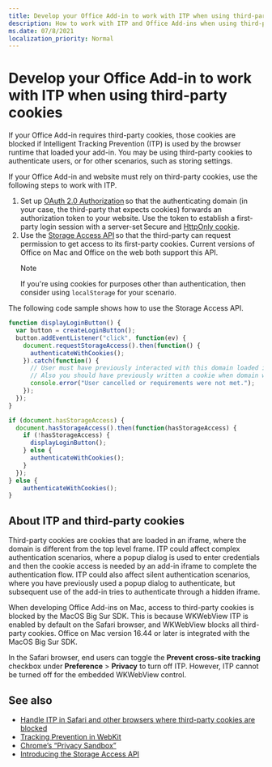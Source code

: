 ```yaml
---
title: Develop your Office Add-in to work with ITP when using third-party cookies
description: How to work with ITP and Office Add-ins when using third-party cookies
ms.date: 07/8/2021
localization_priority: Normal
---
```


# Develop your Office Add-in to work with ITP when using third-party cookies

If your Office Add-in requires third-party cookies, those cookies are blocked if Intelligent Tracking Prevention (ITP) is used by the browser runtime that loaded your add-in. You may be using third-party cookies to authenticate users, or for other scenarios, such as storing settings.

If your Office Add-in and website must rely on third-party cookies, use the following steps to work with ITP.

1. Set up [OAuth 2.0 Authorization](https://tools.ietf.org/html/rfc6749) so that the authenticating domain (in your case, the third-party that expects cookies) forwards an authorization token to your website. Use the token to establish a first-party login session with a server-set Secure and [HttpOnly cookie](https://developer.mozilla.org/docs/Web/HTTP/Cookies#Secure_and_HttpOnly_cookies).
2. Use the [Storage Access API](https://webkit.org/blog/8124/introducing-storage-access-api/) so that the third-party can request permission to get access to its first-party cookies. Current versions of Office on Mac and Office on the web both support this API.
    > [!NOTE]
    > If you're using cookies for purposes other than authentication, then consider using `localStorage` for your scenario.

The following code sample shows how to use the Storage Access API.

```javascript
function displayLoginButton() {
  var button = createLoginButton();
  button.addEventListener("click", function(ev) {
    document.requestStorageAccess().then(function() {
      authenticateWithCookies(); 
    }).catch(function() {
      // User must have previously interacted with this domain loaded in a top frame
      // Also you should have previously written a cookie when domain was loaded in the top frame
      console.error("User cancelled or requirements were not met.");
    });
  });
}

if (document.hasStorageAccess) { 
  document.hasStorageAccess().then(function(hasStorageAccess) { 
    if (!hasStorageAccess) { 
      displayLoginButton(); 
    } else { 
      authenticateWithCookies(); 
    } 
  }); 
} else { 
    authenticateWithCookies(); 
} 
```

## About ITP and third-party cookies

Third-party cookies are cookies that are loaded in an iframe, where the domain is different from the top level frame. ITP could affect complex authentication scenarios, where a popup dialog is used to enter credentials and then the cookie access is needed by an add-in iframe to complete the authentication flow. ITP could also affect silent authentication scenarios, where you have previously used a popup dialog to authenticate, but subsequent use of the add-in tries to authenticate through a hidden iframe.

When developing Office Add-ins on Mac, access to third-party cookies is blocked by the MacOS Big Sur SDK. This is because WKWebView ITP is enabled by default on the Safari browser, and WKWebView blocks all third-party cookies. Office on Mac version 16.44 or later is integrated with the MacOS Big Sur SDK.

In the Safari browser, end users can toggle the **Prevent cross-site tracking** checkbox under **Preference** > **Privacy** to turn off ITP. However, ITP cannot be turned off for the embedded WKWebView control.

## See also

- [Handle ITP in Safari and other browsers where third-party cookies are blocked](/azure/active-directory/develop/reference-third-party-cookies-spas)
- [Tracking Prevention in WebKit](https://webkit.org/tracking-prevention/)
- [Chrome’s “Privacy Sandbox”](https://blog.chromium.org/2020/01/building-more-private-web-path-towards.html)
- [Introducing the Storage Access API](https://blogs.windows.com/msedgedev/2020/07/08/introducing-storage-access-api/)